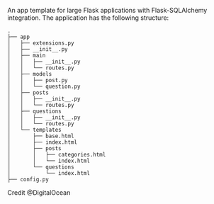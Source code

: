 An app template for large Flask applications with Flask-SQLAlchemy integration. The application has the following structure:

```
.
├── app
│   ├── extensions.py
│   ├── __init__.py
│   ├── main
│   │   ├── __init__.py
│   │   └── routes.py
│   ├── models
│   │   ├── post.py
│   │   └── question.py
│   ├── posts
│   │   ├── __init__.py
│   │   └── routes.py
│   ├── questions
│   │   ├── __init__.py
│   │   └── routes.py
│   └── templates
│       ├── base.html
│       ├── index.html
│       ├── posts
│       │   ├── categories.html
│       │   └── index.html
│       └── questions
│           └── index.html
├── config.py
```

Credit @DigitalOcean
